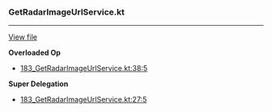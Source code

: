 ### GetRadarImageUrlService.kt
---
[View file](../../precision_analyzed/183_GetRadarImageUrlService.kt)

**Overloaded Op**

 - [183_GetRadarImageUrlService.kt:38:5](../../precision_analyzed/183_GetRadarImageUrlService.kt#L38)

**Super Delegation**

 - [183_GetRadarImageUrlService.kt:27:5](../../precision_analyzed/183_GetRadarImageUrlService.kt#L27)
